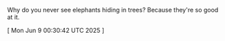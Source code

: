  
Why do you never see elephants hiding in trees? Because they're so good at it.
 
[ 
Mon Jun  9 00:30:42 UTC 2025
 ]
